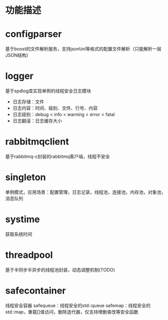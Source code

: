 # 功能描述

# configparser
基于boost的文件解析服务，支持json\ini等格式的配置文件解析（只能解析一层JSON结构）

# logger
基于spdlog库实现单例的线程安全日志模块
* 日志存储：文件
* 日志内容：时间、级别、文件、行号、内容
* 日志级别：debug < info < warning < error < fatal
* 日志翻滚：日志缓存大小

# rabbitmqclient
基于rabbitmq-c封装的rabbitmq客户端，线程不安全

# singleton
单例模式，应用场景：配置管理，日志记录，线程池，连接池，内存池，对象池，消息队列

# systime
获取系统时间

# threadpool
基于半同步半异步的线程池封装，动态调整机制(TODO)

# safecontainer
线程安全容器
safequeue：线程安全的std::queue
safemap：线程安全的std::map，重载[]值访问，删除迭代器，仅支持增删查改等安全函数